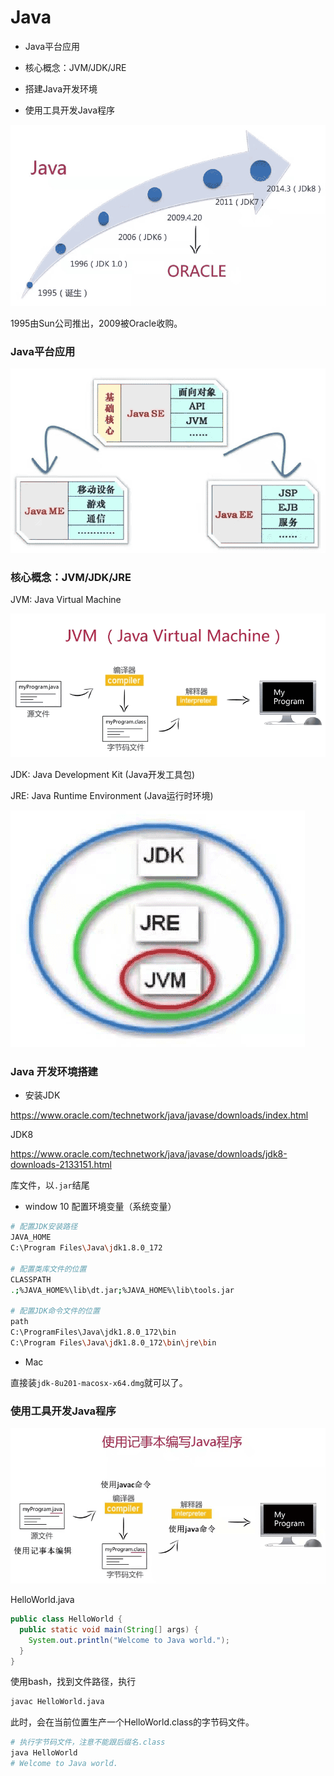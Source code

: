 # Java

* Java平台应用

* 核心概念：JVM/JDK/JRE

* 搭建Java开发环境

* 使用工具开发Java程序

![历史](img/history.png)

1995由Sun公司推出，2009被Oracle收购。

### Java平台应用

![JVM](img/se-ee-me.png)

### 核心概念：JVM/JDK/JRE

JVM: Java Virtual Machine

![JVM](img/jvm.png)

JDK: Java Development Kit (Java开发工具包)

JRE: Java Runtime Environment (Java运行时环境)

![](img/jdk-jre-jvm.png)

### Java 开发环境搭建

* 安装JDK

https://www.oracle.com/technetwork/java/javase/downloads/index.html

JDK8

https://www.oracle.com/technetwork/java/javase/downloads/jdk8-downloads-2133151.html

库文件，以`.jar`结尾

* window 10 配置环境变量（系统变量）

```bash
# 配置JDK安装路径
JAVA_HOME
C:\Program Files\Java\jdk1.8.0_172

# 配置类库文件的位置
CLASSPATH
.;%JAVA_HOME%\lib\dt.jar;%JAVA_HOME%\lib\tools.jar

# 配置JDK命令文件的位置
path
C:\ProgramFiles\Java\jdk1.8.0_172\bin
C:\Program Files\Java\jdk1.8.0_172\bin\jre\bin
```

* Mac

直接装`jdk-8u201-macosx-x64.dmg`就可以了。

### 使用工具开发Java程序

![](img/note-write-java.png)

HelloWorld.java

```java
public class HelloWorld {
  public static void main(String[] args) {
    System.out.println("Welcome to Java world.");
  }
}
```

使用bash，找到文件路径，执行

```bash
javac HelloWorld.java
```

此时，会在当前位置生产一个HelloWorld.class的字节码文件。

```bash
# 执行字节码文件，注意不能跟后缀名.class
java HelloWorld
# Welcome to Java world.
```

